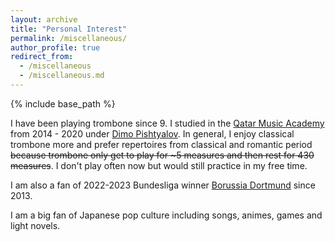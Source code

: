 ```yaml
---
layout: archive
title: "Personal Interest"
permalink: /miscellaneous/
author_profile: true
redirect_from: 
  - /miscellaneous
  - /miscellaneous.md
---
```


{% include base_path %}

I have been playing trombone since 9. I studied in the [Qatar Music Academy](https://www.qatarmusicacademy.com.qa/) from 2014 - 2020 under [Dimo Pishtyalov](https://qatarphilharmonicorchestra.org/musicians/dimo-pishtyalov/). In general, I enjoy classical trombone more and prefer repertoires from classical and romantic period ~~because trombone only get to play for ~5 measures and then rest for 430 measures~~. I don't play often now but would still practice in my free time.

I am also a fan of 2022-2023 Bundesliga winner [Borussia Dortmund](https://www.bvb.de/eng) since 2013. 

I am a big fan of Japanese pop culture including songs, animes, games and light novels. 






